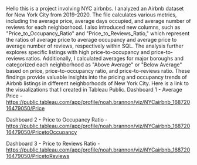Hello this is a project involving NYC airbnbs. I analyzed an Airbnb dataset for New York City from 2019-2020. 
The file calculates various metrics, including the average price, average days occupied, and average number of reviews for each neighborhood. I also introduced new columns, such as "Price_to_Occupancy_Ratio" 
and "Price_to_Reviews_Ratio," which represent the ratios of average price to average occupancy and average price to average number of reviews, respectively within SQL. 
The analysis further explores specific listings with high price-to-occupancy and price-to-reviews ratios. 
Additionally, I calculated averages for major boroughs and categorized each neighborhood as "Above Average" or "Below Average" based on price, price-to-occupancy ratio, and price-to-reviews ratio. 
These findings provide valuable insights into the pricing and occupancy trends of Airbnb listings in different neighborhoods of New York City.
Here is a link to the visualizations that I created in Tableau Public. 
Dashboard 1 - Average Price - https://public.tableau.com/app/profile/noah.brannon/viz/NYCairbnb_16872016479050/Price

Dashboard 2 - Price to Occupancy Ratio - https://public.tableau.com/app/profile/noah.brannon/viz/NYCairbnb_16872016479050/PricetoOccupancy

Dashboard 3 - Price to Reviews Ratio - https://public.tableau.com/app/profile/noah.brannon/viz/NYCairbnb_16872016479050/PricetoReviews
